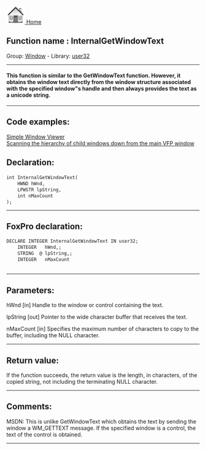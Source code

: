 [<img src="../../images/home.png"> Home ](https://github.com/VFPX/Win32API)  

## Function name : InternalGetWindowText
Group: [Window](../../functions_group.md#Window)  -  Library: [user32](../../Libraries.md#user32)  
***  


#### This function is similar to the GetWindowText function. However, it obtains the window text directly from the window structure associated with the specified window"s handle and then always provides the text as a unicode string. 
***  


## Code examples:
[Simple Window Viewer](../../samples/sample_057.md)  
[Scanning the hierarchy of child windows down from the main VFP window](../../samples/sample_261.md)  

## Declaration:
```foxpro  
int InternalGetWindowText(
	HWND hWnd,
	LPWSTR lpString,
	int nMaxCount
);  
```  
***  


## FoxPro declaration:
```foxpro  
DECLARE INTEGER InternalGetWindowText IN user32;
	INTEGER   hWnd,;
	STRING  @ lpString,;
	INTEGER   nMaxCount
  
```  
***  


## Parameters:
hWnd
[in] Handle to the window or control containing the text. 

lpString
[out] Pointer to the wide character buffer that receives the text. 

nMaxCount
[in] Specifies the maximum number of characters to copy to the buffer, including the NULL character.
  
***  


## Return value:
If the function succeeds, the return value is the length, in characters, of the copied string, not including the terminating NULL character.  
***  


## Comments:
MSDN: This is unlike GetWindowText which obtains the text by sending the window a WM_GETTEXT message. If the specified window is a control, the text of the control is obtained.   
  
***  

